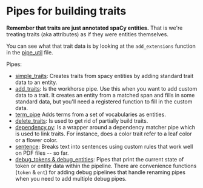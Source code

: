 # Pipes for building traits

**Remember that traits are just annotated spaCy entities.** That is we're treating traits (aka attributes) as if they were entities themselves.

You can see what that trait data is by looking at the `add_extensions` function in the [pipe_util](./pipe_util.py) file.

Pipes:
- [simple_traits](simple_traits_pipe.py): Creates traits from spacy entities by adding standard trait data to an entity.
- [add_traits](./add_traits_pipe.py): Is the workhorse pipe. Use this when you want to add custom data to a trait. It creates an entity from a matched span and fills in some standard data, but you'll need a registered function to fill in the custom data.
- [term_pipe](./term_pipe.py) Adds terms from a set of vocabularies as entities.
- [delete_traits](./delete_traits_pipe.py): Is used to get rid of partially build traits.
- [dependency.py](../old_pipes/dependency_pipe.py): Is a wrapper around a dependency matcher pipe which is used to link traits. For instance, does a color trait refer to a leaf color or a flower color.
- [sentence](./sentence_pipe.py): Breaks text into sentences using custom rules that work well on PDF files -- so far.
- [debug_tokens & debug_entities](./debug_pipes.py): Pipes that print the current state of token or entity data within the pipeline. There are convenience functions (`token` & `ent`) for adding debug pipelines that handle renaming pipes when you need to add multiple debug pipes.
